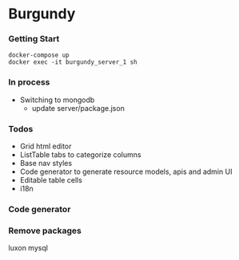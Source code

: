 # Burgundy

### Getting Start
```shell
docker-compose up
docker exec -it burgundy_server_1 sh
```

### In process
- Switching to mongodb
  - update server/package.json

### Todos
- Grid html editor
- ListTable tabs to categorize columns
- Base nav styles
- Code generator to generate resource models, apis and admin UI
- Editable table cells
- i18n

### Code generator


### Remove packages
luxon
mysql